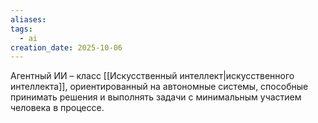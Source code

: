 ```yaml
---
aliases:
tags:
  - ai
creation_date: 2025-10-06
---
```

Агентный ИИ – класс [[Искусственный интеллект|искусственного интеллекта]], ориентированный на автономные системы, способные принимать решения и выполнять задачи с минимальным участием человека в процессе.
